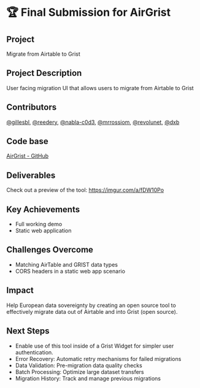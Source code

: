 # 🏆 Final Submission for AirGrist

## Project
Migrate from Airtable to Grist

## Project Description
User facing migration UI that allows users to migrate from Airtable to Grist

## Contributors
<a href="https://github.com/gillesbl">@gillesbl</a>, <a href="https://github.com/reedery">@reedery</a>, <a href="https://github.com/nabla-c0d3">@nabla-c0d3</a>, <a href="https://github.com/mrrossiom">@mrrossiom</a>, <a href="https://github.com/revolunet">@revolunet</a>, <a href="https://github.com/dxb">@dxb</a>

## Code base

<a href="https://github.com/reedery/airgrist">AirGrist - GitHub</a>

## Deliverables

Check out a preview of the tool: https://imgur.com/a/fDW10Po

<!--
(Provide a link to a live demo, if you have one)
(Add screenshots (image, gif or video) and presentation deck to `/assets`)
-->

## Key Achievements

 - Full working demo
 - Static web application

## Challenges Overcome
 - Matching AirTable and GRIST data types
 - CORS headers in a static web app scenario

## Impact

Help European data sovereignty by creating an open source tool to effectively migrate data out of Airtable and into Grist (open source).

## Next Steps

- Enable use of this tool inside of a Grist Widget for simpler user authentication.
- Error Recovery: Automatic retry mechanisms for failed migrations
- Data Validation: Pre-migration data quality checks
- Batch Processing: Optimize large dataset transfers
- Migration History: Track and manage previous migrations
